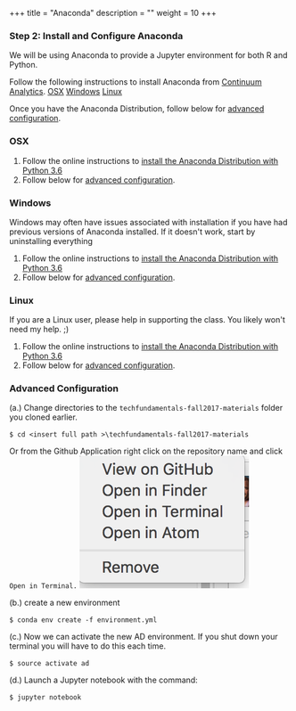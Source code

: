 +++
title = "Anaconda"
description = ""
weight = 10
+++

### Step 2: Install and Configure Anaconda
We will be using Anaconda to provide a Jupyter environment for both R and Python.

Follow the following instructions to install Anaconda from [Continuum Analytics](https://www.continuum.io/).
[OSX](#osx)
[Windows](#windows)
[Linux](#linux)

Once you have the Anaconda Distribution, follow below for [advanced configuration](#advanced-configuration).

### OSX
1. Follow the online instructions to [install the Anaconda Distribution with Python 3.6](https://docs.continuum.io/anaconda/install/mac-os)
2. Follow below for [advanced configuration](#advanced-configuration).

### Windows
Windows may often have issues associated with installation if you have had previous versions of Anaconda installed.  If it doesn't work, start by uninstalling everything

1. Follow the online instructions to [install the Anaconda Distribution with Python 3.6](https://docs.continuum.io/anaconda/install/windows)
2. Follow below for [advanced configuration](#advanced-configuration).

### Linux
If you are a Linux user, please help in supporting the class. You likely won't need my help. ;)
1. Follow the online instructions to [install the Anaconda Distribution with Python 3.6](https://docs.continuum.io/anaconda/install/linux)
2. Follow below for [advanced configuration](#advanced-configuration).


### Advanced Configuration

(a.) Change directories to the `techfundamentals-fall2017-materials` folder you cloned earlier.

```
$ cd <insert full path >\techfundamentals-fall2017-materials
```

Or from the Github Application right click on the repository name and click `Open in Terminal.`
![clone](terminal.png)

(b.) create a new environment
```
$ conda env create -f environment.yml
```

(c.) Now we can activate the new AD environment. If you shut down your terminal you will have to do this each time.
```
$ source activate ad
```

(d.) Launch a Jupyter notebook with the command:
```
$ jupyter notebook
```
